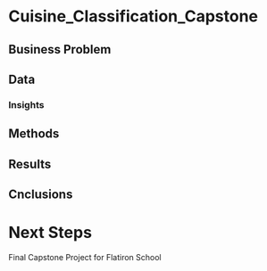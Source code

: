 # Cuisine_Classification_Capstone

## Business Problem

## Data
### Insights

## Methods
## Results
## Cnclusions
# Next Steps 
Final Capstone Project for Flatiron School
